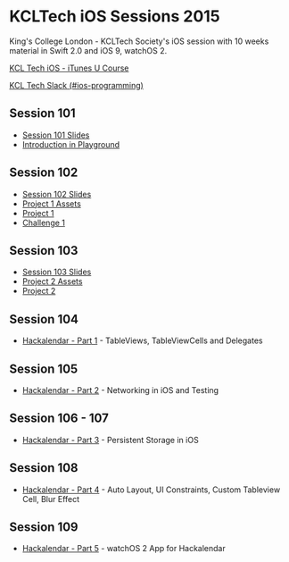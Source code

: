 # KCLTech iOS Sessions 2015
King's College London - KCLTech Society's iOS session with 10 weeks material in Swift 2.0 and iOS 9, watchOS 2. 

[KCL Tech iOS - iTunes U Course](http://itunesu.kcl.tech)

[KCL Tech Slack (#ios-programming)](https://kcltechhq.slack.com)

## Session 101

- [Session 101 Slides](session101/session101_2015.pdf)
- [Introduction in Playground](session101/Intro.playground)

## Session 102

- [Session 102 Slides](session102/session102_2015.pdf)
- [Project 1 Assets](session102/Project1_assets)
- [Project 1](session102/Project1)
- [Challenge 1](session102/Challenge1.playground)

## Session 103

- [Session 103 Slides](session103/session103_2015.pdf)
- [Project 2 Assets](session103/Project2_assets)
- [Project 2](session103/Project2)

## Session 104

- [Hackalendar - Part 1](Hackalendar/Hackalendar) - TableViews, TableViewCells and Delegates

## Session 105

- [Hackalendar - Part 2](Hackalendar/Hackalendar) - Networking in iOS and Testing


## Session 106 - 107

- [Hackalendar - Part 3](Hackalendar/Hackalendar) - Persistent Storage in iOS


## Session 108

- [Hackalendar - Part 4](Hackalendar/Hackalendar) - Auto Layout, UI Constraints, Custom Tableview Cell, Blur Effect

## Session 109

- [Hackalendar - Part 5](Hackalendar/Hackalendar) - watchOS 2 App for Hackalendar
